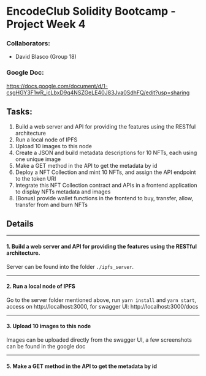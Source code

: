 # EncodeClub Solidity Bootcamp - Project Week 4


### Collaborators:
- David Blasco (Group 18)

### Google Doc:
https://docs.google.com/document/d/1-csgHGY3F1wR_icLbxD9q4NSZGeLE40J83Jva0SdhFQ/edit?usp=sharing

## Tasks:

1. Build a web server and API for providing the features using the RESTful architecture
2. Run a local node of IPFS
3. Upload 10 images to this node
4. Create a JSON and build metadata descriptions for 10 NFTs, each using one unique image
5. Make a GET method in the API to get the metadata by id
6. Deploy a NFT Collection and mint 10 NFTs, and assign the API endpoint to the token URI
7. Integrate this NFT Collection contract and APIs in a frontend application to display NFTs metadata and images
8. (Bonus) provide wallet functions in the frontend to buy, transfer, allow, transfer from and burn NFTs


## Details

-------------------

#### 1. Build a web server and API for providing the features using the RESTful architecture.

Server can be found into the folder `./ipfs_server`.

-------------------

#### 2. Run a local node of IPFS

Go to the server folder mentioned above, run `yarn install` and `yarn start`, access on http://localhost:3000, for swagger UI: http://localhost:3000/docs

-------------------

#### 3. Upload 10 images to this node
Images can be uploaded directly from the swagger UI, a few screenshots can be found in the google doc


-------------------

#### 5. Make a GET method in the API to get the metadata by id